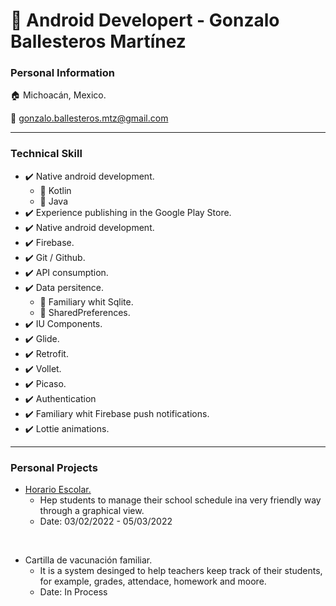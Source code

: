 # 📱 Android Developert - Gonzalo Ballesteros Martínez

### Personal Information
🏠  Michoacán, Mexico.

📧  gonzalo.ballesteros.mtz@gmail.com
___
### Technical Skill

* ✔️  Native android development.
    * 🔹    Kotlin
    * 🔹    Java
* ✔️  Experience publishing in the Google Play Store.
* ✔️  Native android development.
* ✔️  Firebase.
* ✔️  Git / Github.
* ✔️  API consumption.
* ✔️  Data persitence.
    * 🔹    Familiary whit Sqlite.
    * 🔹    SharedPreferences.
* ✔️  IU Components.
* ✔️  Glide.
* ✔️  Retrofit.
* ✔️  Vollet.
* ✔️  Picaso.
* ✔️  Authentication
* ✔️  Familiary whit Firebase push notifications.
* ✔️  Lottie animations.

___
### Personal Projects


* [Horario Escolar.](https://play.google.com/store/apps/details?id=com.elico.horarioescolar "Horario Escolar In Google Play Store")
    *  Hep students to manage their school schedule ina very friendly way through a graphical view.
    * Date: 03/02/2022 - 05/03/2022

<br>

* Cartilla de vacunación familiar.
    *   It is a system desinged to help teachers keep track of their students, for example, grades, attendace, homework and moore.
    * Date: In Process
